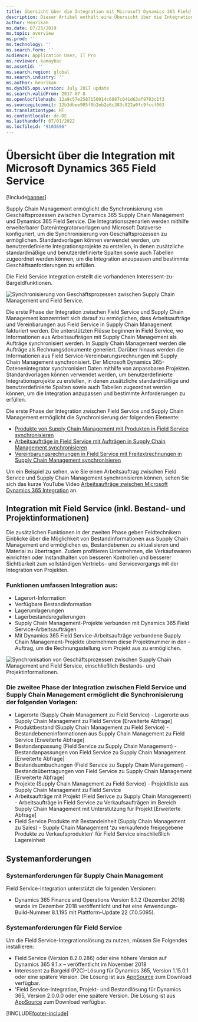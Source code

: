 ```yaml
---
title: Übersicht über die Integration mit Microsoft Dynamics 365 Field Service
description: Dieser Artikel enthält eine Übersicht über die Integration mit Microsoft Dynamics 365 Field Service.
author: Henrikan
ms.date: 07/25/2019
ms.topic: overview
ms.prod: ''
ms.technology: ''
ms.search.form: ''
audience: Application User, IT Pro
ms.reviewer: kamaybac
ms.assetid: ''
ms.search.region: global
ms.search.industry: ''
ms.author: henrikan
ms.dyn365.ops.version: July 2017 update
ms.search.validFrom: 2017-07-8
ms.openlocfilehash: 12a9c57e2587150914c6087c041d63af9783c1f3
ms.sourcegitcommit: 12b3dbee905f8b2eb2e6c383c822a0fc9fccf063
ms.translationtype: HT
ms.contentlocale: de-DE
ms.lasthandoff: 07/01/2022
ms.locfileid: "9103696"
---
```

# <a name="integration-with-microsoft-dynamics-365-field-service-overview"></a>Übersicht über die Integration mit Microsoft Dynamics 365 Field Service

[!include[banner](../includes/banner.md)]



Supply Chain Management ermöglicht die Synchronisierung von Geschäftsprozessen zwischen Dynamics 365 Supply Chain Management und Dynamics 365 Field Service. Die Integrationsszenarien werden mithilfe erweiterbarer Datenintegratorvorlagen und Microsoft Dataverse konfiguriert, um die Synchronisierung von Geschäftsprozessen zu ermöglichen.
Standardvorlagen können verwendet werden, um benutzerdefinierte Integrationsprojekte zu erstellen, in denen zusätzliche standardmäßige und benutzerdefinierte Spalten sowie auch Tabellen zugeordnet werden können, um die Integration anzupassen und bestimmte Geschäftsanforderungen zu erfüllen. 

Die Field Service Integration erstellt die vorhandenen Interessent-zu-Bargeldfunktionen.

![Synchronisierung von Geschäftsprozessen zwischen Supply Chain Management und Field Service.](./media/field-service-integration.png)

Die erste Phase der Integration zwischen Field Service und Supply Chain Management konzentriert sich darauf zu ermöglichen, dass Arbeitsaufträge und Vereinbarungen aus Field Service in Supply Chain Management fakturiert werden. Die unterstützten Flüsse beginnen in Field Service, wo Informationen aus Arbeitsaufträgen mit Supply Chain Management als Aufträge synchronisiert werden. In Supply Chain Management werden die Aufträge als Rechnungsdokumente generiert. Darüber hinaus werden die Informationen aus Field Service-Vereinbarungsrechnungen mit Supply Chain Management synchronisiert. Der Microsoft Dynamics 365-Datenenintegrator synchronisiert Daten mithilfe von anpassbaren Projekten. Standardvorlagen können verwendet werden, um benutzerdefinierte Integrationsprojekte zu erstellen, in denen zusätzliche standardmäßige und benutzerdefinierte Spalten sowie auch Tabellen zugeordnet werden können, um die Integration anzupassen und bestimmte Anforderungen zu erfüllen.

Die erste Phase der Integration zwischen Field Service und Supply Chain Management ermöglicht die Synchronisierung der folgenden Elemente:

- [Produkte von Supply Chain Management mit Produkten in Field Service synchronisieren](field-service-product.md)
- [Arbeitsaufträge in Field Service mit Aufträgen in Supply Chain Management synchronisieren](field-service-work-order.md)
- [Vereinbarungsrechnungen in Field Service mit Freitextrechnungen in Supply Chain Management synchronisieren](field-service-invoice.md)

Um ein Beispiel zu sehen, wie Sie einen Arbeitsauftrag zwischen Field Service und Supply Chain Management synchronisieren können, sehen Sie sich das kurze YouTube Video [Arbeitsaufträge zwischen Microsoft Dynamics 365 Integration](https://www.youtube.com/watch?v=46ylO7raZAo) an.

## <a name="integration-with-field-service-including-inventory-and-project-information"></a>Integration mit Field Service (inkl. Bestand- und Projektinformationen)

Die zusätzlichen Funktionen in der zweiten Phase geben Feldtechnikern Einblicke über die Möglichkeit von Bestandinformationen aus Supply Chain Management und ermöglichen es, Bestandebenen zu aktualisieren und Material zu übertragen. Zudem profitieren Unternehmen, die Verkaufswaren einrichten oder Instandhalten von besseren Kontrollen und besserer Sichtbarkeit zum vollständigen Vertriebs- und Servicevorgangs mit der Integration von Projekten.

### <a name="functionality-includes-integration-of"></a>Funktionen umfassen Integration aus:
- Lagerort-Information
- Verfügbare Bestandinformation
- Lagerumlagerungen
- Lagerbestandsregulierungen
- Supply Chain Management-Projekte verbunden mit Dynamics 365 Field Service-Arbeitsaufträgen
- Mit Dynamics 365 Field Service-Arbeitsaufträge verbundene Supply Chain Management-Projekte übernehmen diese Projektnummer in den -Auftrag, um die Rechnungsstellung vom Projekt aus zu ermöglichen. 

![Synchronisation von Geschäftsprozessen zwischen Supply Chain Management und Field Service, einschließlich Bestands- und Projektinformationen.](./media/FSv2overview.png)

### <a name="the-second-phase-of-the-integration-between-field-service-and-supply-chain-management-enables-synchronization-with-the-following-templates"></a>Die zweitee Phase der Integration zwischen Field Service und Supply Chain Management ermöglicht die Synchronisierung der folgenden Vorlagen:
- Lagerorte (Supply Chain Management zu Field Service) - Lagerorte aus Supply Chain Management zu Field Service [Erweiterte Abfrage] 
- Produktbestand (Supply Chain Management zu Field Service) - Bestandebeneninformationen aus Supply Chain Management zu Field Service [Erweiterte Abfrage] 
- Bestandanpassung (Field Service zu Supply Chain Management) - Bestandanpassungen von Field Service zu Supply Chain Management [Erweiterte Abfrage] 
- Bestandsumbuchungen (Field Service zu Supply Chain Management) - Bestandsübertragungen von Field Service zu Supply Chain Management [Erweiterte Abfrage] 
- Projekte (Supply Chain Management zu Field Service) - Projektliste aus Supply Chain Management zu Field Service 
- Arbeitsaufträge mit Projekt (Field Serivce zu Supply Chain Management) - Arbeitsaufträge in Field Service zu Verkaufsaufträgen im Bereich Supply Chain Management mit Unterstützung für Projekt [Erweiterte Abfrage] 
- Field Service Produkte mit Bestandeinheit (Supply Chain Management zu Sales) - Supply Chain Management 'zu verkaufende freigegebene Produkte zu Verkaufsprodukten' für Field Service einschließlich Lagereinheit 

## <a name="system-requirements"></a>Systemanforderungen

### <a name="system-requirements-for-supply-chain-management"></a>Systemanforderungen für Supply Chain Management
Field Service-Integration unterstützt die folgenden Versionen:

- Dynamics 365 Finance and Operations Version 8.1.2 (Dezember 2018) wurde im Dezember 2018 veröffentlicht und hat eine Anwendungs-Build-Nummer 8.1.195 mit Plattform-Update 22 (7.0.5095). 

### <a name="system-requirements-for-field-service"></a>Systemanforderungen für Field Service
Um die Field Service-Integrationslösung zu nutzen, müssen Sie Folgendes installieren:

- Field Service (Version 8.2.0.286) oder eine höhere Version auf Dynamics 365 9.1.x – veröffentlicht im November 2018
- Interessent zu Bargeld (P2C)-Lösung für Dynamics 365, Version 1.15.0.1 oder eine spätere Version. Die Lösung ist aus [AppSource](https://appsource.microsoft.com/product/dynamics-365/mscrm.c7a48b40-eed3-4d67-93ba-f2364281feb3) zum Download verfügbar.
- 'Field Service-Integration, Projekt- und Bestandlösung für Dynamics 365, Version 2.0.0.0 oder eine spätere Version. Die Lösung ist aus [AppSource](https://appsource.microsoft.com/product/dynamics-365/mscrm.p2cfieldserviceintegrationv2) zum Download verfügbar.


[!INCLUDE[footer-include](../../includes/footer-banner.md)]
